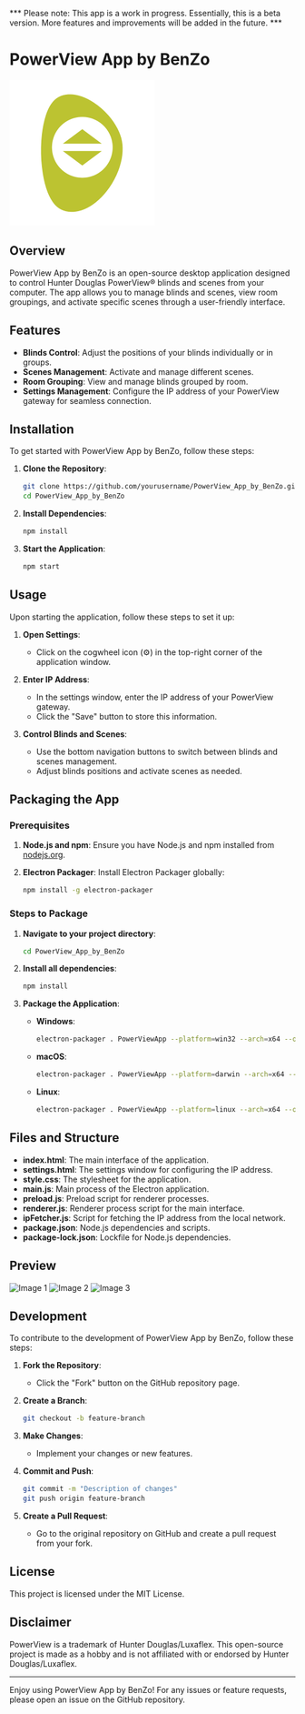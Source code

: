 *** Please note: This app is a work in progress. Essentially, this is a beta version. More features and improvements will be added in the future. ***

# PowerView App by BenZo

<img src="PowerView.png" alt="PowerView Logo" width="256" height="256">

## Overview

PowerView App by BenZo is an open-source desktop application designed to control Hunter Douglas PowerView® blinds and scenes from your computer. The app allows you to manage blinds and scenes, view room groupings, and activate specific scenes through a user-friendly interface.

## Features

- **Blinds Control**: Adjust the positions of your blinds individually or in groups.
- **Scenes Management**: Activate and manage different scenes.
- **Room Grouping**: View and manage blinds grouped by room.
- **Settings Management**: Configure the IP address of your PowerView gateway for seamless connection.

## Installation

To get started with PowerView App by BenZo, follow these steps:

1. **Clone the Repository**:
    ```sh
    git clone https://github.com/yourusername/PowerView_App_by_BenZo.git
    cd PowerView_App_by_BenZo
    ```

2. **Install Dependencies**:
    ```sh
    npm install
    ```

3. **Start the Application**:
    ```sh
    npm start
    ```

## Usage

Upon starting the application, follow these steps to set it up:

1. **Open Settings**:
    - Click on the cogwheel icon (⚙️) in the top-right corner of the application window.
    
2. **Enter IP Address**:
    - In the settings window, enter the IP address of your PowerView gateway.
    - Click the "Save" button to store this information.

3. **Control Blinds and Scenes**:
    - Use the bottom navigation buttons to switch between blinds and scenes management.
    - Adjust blinds positions and activate scenes as needed.
  
## Packaging the App

### Prerequisites

1. **Node.js and npm**: Ensure you have Node.js and npm installed from [nodejs.org](https://nodejs.org/).

2. **Electron Packager**: Install Electron Packager globally:
    ```sh
    npm install -g electron-packager
    ```

### Steps to Package

1. **Navigate to your project directory**:
    ```sh
    cd PowerView_App_by_BenZo
    ```

2. **Install all dependencies**:
    ```sh
    npm install
    ```

3. **Package the Application**:
    - **Windows**:
      ```sh
      electron-packager . PowerViewApp --platform=win32 --arch=x64 --out=dist --overwrite
      ```
    - **macOS**:
      ```sh
      electron-packager . PowerViewApp --platform=darwin --arch=x64 --out=dist --overwrite
      ```
    - **Linux**:
      ```sh
      electron-packager . PowerViewApp --platform=linux --arch=x64 --out=dist --overwrite
      ```

## Files and Structure

- **index.html**: The main interface of the application.
- **settings.html**: The settings window for configuring the IP address.
- **style.css**: The stylesheet for the application.
- **main.js**: Main process of the Electron application.
- **preload.js**: Preload script for renderer processes.
- **renderer.js**: Renderer process script for the main interface.
- **ipFetcher.js**: Script for fetching the IP address from the local network.
- **package.json**: Node.js dependencies and scripts.
- **package-lock.json**: Lockfile for Node.js dependencies.

## Preview

<img src="https://github.com/KingBendico/PowerView_app_by_benZo/assets/29133994/c415ffdb-239e-4b11-82df-2ff616fef8ea" alt="Image 1" width="200" height="150">

<img src="https://github.com/KingBendico/PowerView_app_by_benZo/assets/29133994/3654adf7-a04b-498d-aebd-0e4d3337c091" alt="Image 2" width="200" height="150">

<img src="https://github.com/KingBendico/PowerView_app_by_benZo/assets/29133994/0c773185-9aa1-4342-a99b-7006e8128e9b" alt="Image 3" width="150" height="250">

## Development

To contribute to the development of PowerView App by BenZo, follow these steps:

1. **Fork the Repository**:
    - Click the "Fork" button on the GitHub repository page.

2. **Create a Branch**:
    ```sh
    git checkout -b feature-branch
    ```

3. **Make Changes**:
    - Implement your changes or new features.

4. **Commit and Push**:
    ```sh
    git commit -m "Description of changes"
    git push origin feature-branch
    ```

5. **Create a Pull Request**:
    - Go to the original repository on GitHub and create a pull request from your fork.

## License

This project is licensed under the MIT License.

## Disclaimer

PowerView is a trademark of Hunter Douglas/Luxaflex. This open-source project is made as a hobby and is not affiliated with or endorsed by Hunter Douglas/Luxaflex.

---

Enjoy using PowerView App by BenZo! For any issues or feature requests, please open an issue on the GitHub repository.
